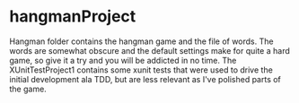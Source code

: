 # hangmanProject
Hangman folder contains the hangman game and the file of words. The words are 
somewhat obscure and the default settings make for quite a hard game, so give
it a try and you will be addicted in no time.
The XUnitTestProject1 contains some xunit tests that were used to drive the initial 
development ala TDD, but are less relevant as I've polished parts of the game.